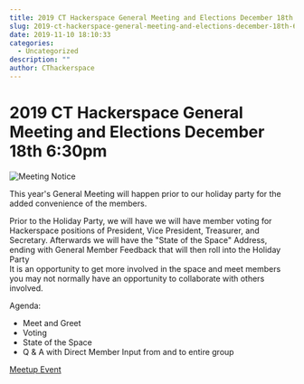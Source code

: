 ```yaml
---
title: 2019 CT Hackerspace General Meeting and Elections December 18th 6:30pm
slug: 2019-ct-hackerspace-general-meeting-and-elections-december-18th-630pm
date: 2019-11-10 18:10:33
categories:
  - Uncategorized
description: ""
author: CThackerspace
---
```


# 2019 CT Hackerspace General Meeting and Elections December 18th 6:30pm

![Meeting Notice](/uploads/2019/11/meeting-notice.png)

This year's General Meeting will happen prior to our holiday party for the added convenience of the members.

Prior to the Holiday Party, we will have we will have member voting for Hackerspace positions of President, Vice President, Treasurer, and Secretary. Afterwards we will have the "State of the Space" Address, ending with General Member Feedback that will then roll into the Holiday Party  
It is an opportunity to get more involved in the space and meet members you may not normally have an opportunity to collaborate with others involved.

Agenda:

- Meet and Greet
- Voting
- State of the Space
- Q & A with Direct Member Input from and to entire group

[Meetup Event](https://www.meetup.com/CT-Hackerspace/events/266370971)
